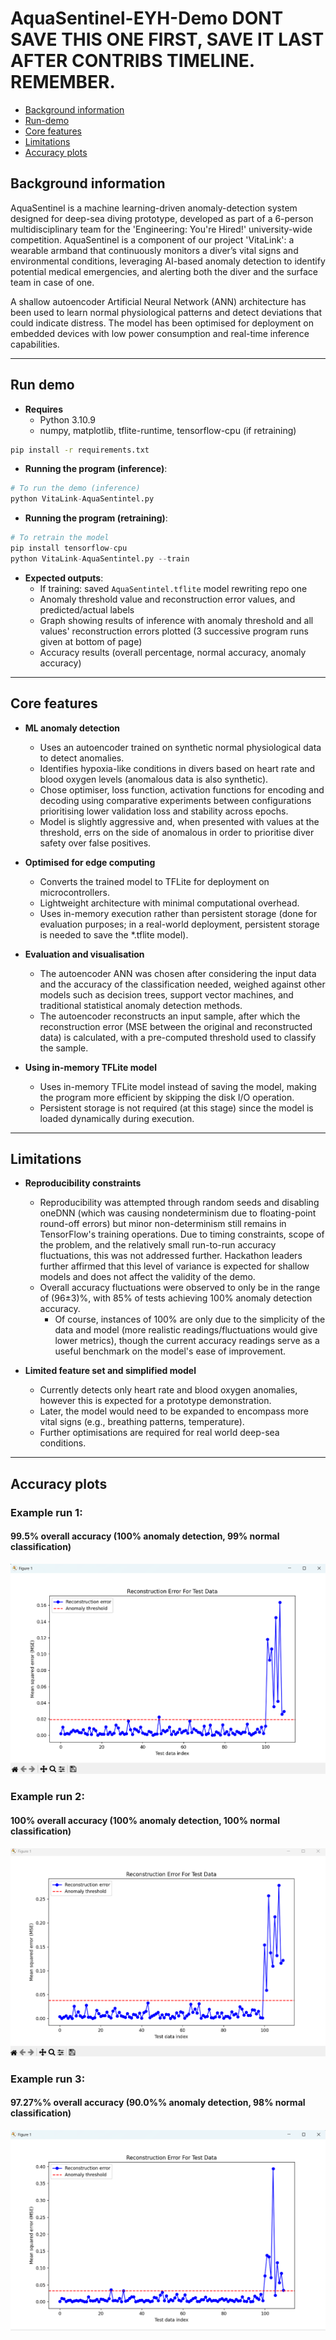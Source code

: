 # AquaSentinel-EYH-Demo DONT SAVE THIS ONE FIRST, SAVE IT LAST AFTER CONTRIBS TIMELINE. REMEMBER.

   * [Background information](#background-information)
   * [Run-demo](#run-demo)
   * [Core features](#core-features)
   * [Limitations](#limitations)
   * [Accuracy plots](#accuracy-plots)


## Background information

AquaSentinel is a machine learning-driven anomaly-detection system designed for deep-sea diving prototype, developed as part of a 6-person multidisciplinary team for the 'Engineering: You're Hired!' university-wide competition. AquaSentinel is a component of our project 'VitaLink': a wearable armband that continuously monitors a diver’s vital signs and environmental conditions, leveraging AI-based anomaly detection to identify potential medical emergencies, and alerting both the diver and the surface team in case of one.

A shallow autoencoder Artificial Neural Network (ANN) architecture has been used to learn normal physiological patterns and detect deviations that could indicate distress. The model has been optimised for deployment on embedded devices with low power consumption and real-time inference capabilities. 

---
## Run demo

- **Requires**
    - Python 3.10.9
    - numpy, matplotlib, tflite-runtime, tensorflow-cpu (if retraining)

```bash
pip install -r requirements.txt
```
 
- **Running the program (inference)**:

```python
# To run the demo (inference)
python VitaLink-AquaSentintel.py
```

- **Running the program (retraining)**:
```python
# To retrain the model
pip install tensorflow-cpu
python VitaLink-AquaSentintel.py --train
```

- **Expected outputs**:
  - If training: saved `AquaSentintel.tflite` model rewriting repo one
  - Anomaly threshold value and reconstruction error values, and predicted/actual labels
  - Graph showing results of inference with anomaly threshold and all values' reconstruction errors plotted (3 successive program runs given at bottom of page)
  - Accuracy results (overall percentage, normal accuracy, anomaly accuracy)

---

## Core features

- **ML anomaly detection**  
  - Uses an autoencoder trained on synthetic normal physiological data to detect anomalies.
  - Identifies hypoxia-like conditions in divers based on heart rate and blood oxygen levels (anomalous data is also synthetic).
  - Chose optimiser, loss function, activation functions for encoding and decoding using comparative experiments between configurations prioritising lower validation loss and stability across epochs.
  - Model is slightly aggressive and, when presented with values at the threshold, errs on the side of anomalous in order to prioritise diver safety over false positives.

- **Optimised for edge computing**  
  - Converts the trained model to TFLite for deployment on microcontrollers.
  - Lightweight architecture with minimal computational overhead.
  - Uses in-memory execution rather than persistent storage (done for evaluation purposes; in a real-world deployment, persistent storage is needed to save the *.tflite model).

- **Evaluation and visualisation**
  - The autoencoder ANN was chosen after considering the input data and the accuracy of the classification needed, weighed against other models such as decision trees, support vector machines, and traditional statistical anomaly detection methods.
  - The autoencoder reconstructs an input sample, after which the reconstruction error (MSE between the original and reconstructed data) is calculated, with a pre-computed threshold used to classify the sample.

- **Using in-memory TFLite model**
  - Uses in-memory TFLite model instead of saving the model, making the program more efficient by skipping the disk I/O operation.
  - Persistent storage is not required (at this stage) since the model is loaded dynamically during execution.

---

## Limitations

- **Reproducibility constraints**
  - Reproducibility was attempted through random seeds and disabling oneDNN (which was causing nondeterminism due to floating-point round-off errors) but minor non-determinism still remains in TensorFlow's training operations. Due to timing constraints, scope of the problem, and the relatively small run-to-run accuracy fluctuations, this was not addressed further. Hackathon leaders further affirmed that this level of variance is expected for shallow models and does not affect the validity of the demo.
  - Overall accuracy fluctuations were observed to only be in the range of (96±3)%, with 85% of tests achieving 100% anomaly detection accuracy.
    - Of course, instances of 100% are only due to the simplicity of the data and model (more realistic readings/fluctuations would give lower metrics), though the current accuracy readings serve as a useful benchmark on the model's ease of improvement.

- **Limited feature set and simplified model**  
  - Currently detects only heart rate and blood oxygen anomalies, however this is expected for a prototype demonstration.
  - Later, the model would need to be expanded to encompass more vital signs (e.g., breathing patterns, temperature).
  - Further optimisations are required for real world deep-sea conditions.

---

## Accuracy plots

### Example run 1: 
#### 99.5% overall accuracy (100% anomaly detection, 99% normal classification)
![Sample plot 2](docs/assets/sample-plot-example-2)

### Example run 2: 
#### 100% overall accuracy (100% anomaly detection, 100% normal classification)

![Sample plot 1](docs/assets/sample-plot-example-1)

### Example run 3: 
#### 97.27%% overall accuracy (90.0%% anomaly detection, 98% normal classification)
![Sample plot 3](docs/assets/sample-plot-example-3)
